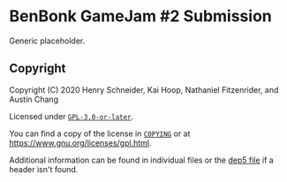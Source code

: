 <!--
  ~ SPDX-FileCopyrightText: 2020 Henry Schneider, Kai Hoop, Nathaniel Fitzenrider, and Austin Chang
  ~
  ~ SPDX-License-Identifier: GPL-3.0-or-later
 -->

# BenBonk GameJam #2 Submission

Generic placeholder.

## Copyright

Copyright (C) 2020 Henry Schneider, Kai Hoop, Nathaniel Fitzenrider, and Austin Chang

Licensed under [`GPL-3.0-or-later`].

You can find a copy of the license in [`COPYING`](COPYING) or
at <https://www.gnu.org/licenses/gpl.html>.

Additional information can be found in individual files or the [dep5 file](.reuse/dep5) if a header isn't found.

[`GPL-3.0-or-later`]: https://spdx.org/licenses/GPL-3.0-or-later.html
